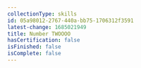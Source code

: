```yaml
---
collectionType: skills
id: 05a98012-2767-440a-bb75-1706312f3591
latest-change: 1685021949
title: Number TWOOOO
hasCertification: false
isFinished: false
isComplete: false
---
```

